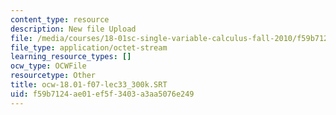```yaml
---
content_type: resource
description: New file Upload
file: /media/courses/18-01sc-single-variable-calculus-fall-2010/f59b7124ae01ef5f3403a3aa5076e249_ocw-18.01-f07-lec33_300k.SRT
file_type: application/octet-stream
learning_resource_types: []
ocw_type: OCWFile
resourcetype: Other
title: ocw-18.01-f07-lec33_300k.SRT
uid: f59b7124-ae01-ef5f-3403-a3aa5076e249
---
```

